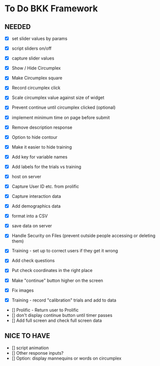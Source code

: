 # To Do BKK Framework


## NEEDED
- [x] set slider values by params
- [x] script sliders on/off
- [x] capture slider values
- [X] Show / Hide Circumplex
- [x] Make Circumplex square
- [x] Record circumplex click
- [x] Scale circumplex value against size of widget
- [x] Prevent continue until circumplex clicked (optional)
- [x] implement minimum time on page before submit
- [x] Remove description response
- [x] Option to hide contour
- [x] Make it easier to hide training
- [x] Add key for variable names
- [x] Add labels for the trials vs training
- [x] host on server
- [x] Capture User ID etc. from prolific
- [x] Capture interaction data
- [x] Add demographics data
- [x] format into a CSV
- [x] save data on server
- [x] Handle Security on Files (prevent outside people accessing or deleting them)
- [x] Training - set up to correct users if they get it wrong
- [x] Add check questions
- [x] Put check coordinates in the right place
- [x] Make "continue" button higher on the screen
- [x] Fix images
- [x] Training - record "calibration" trials and add to data


- [] Prolific - Return user to Prolific
- [] don't display continue button until timer passes
- [] Add full screen and check full screen data


## NICE TO HAVE
- [] script animation
- [] Other response inputs? 
- [] Option: display mannequins or words on circumplex